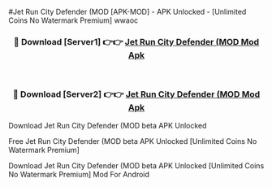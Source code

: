 #Jet Run City Defender (MOD [APK-MOD] - APK Unlocked - [Unlimited Coins No Watermark Premium] wwaoc



<div align="center">

<h3>🔴 Download [Server1] 👉👉 <a href="https://momento.my/?title=Jet_Run_City_Defender_(MOD">Jet Run City Defender (MOD Mod Apk</a></h3><br>

<h3>🔴 Download [Server2] 👉👉 <a href="https://momento.my/?title=Jet_Run_City_Defender_(MOD">Jet Run City Defender (MOD Mod Apk</a></h3>
</div>



Download Jet Run City Defender (MOD beta APK Unlocked

Free Jet Run City Defender (MOD beta APK Unlocked [Unlimited Coins No Watermark Premium]

Download Jet Run City Defender (MOD beta APK Unlocked [Unlimited Coins No Watermark Premium] Mod For Android
